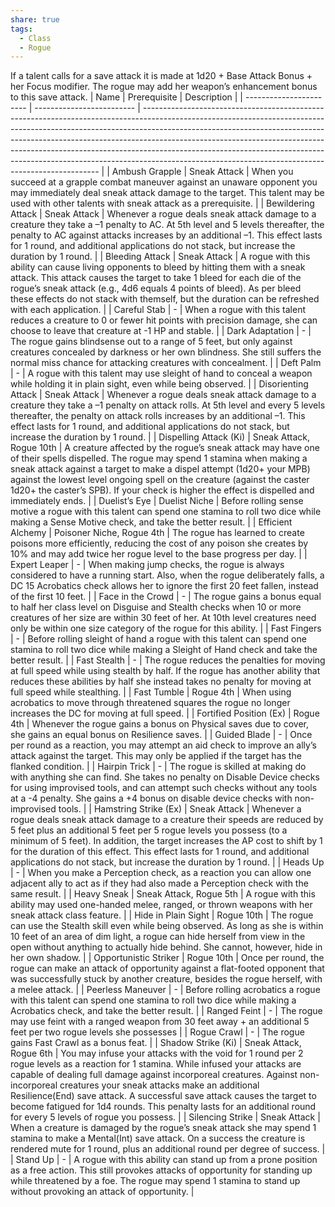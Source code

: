```yaml
---
share: true
tags:
  - Class
  - Rogue
---
```

 If a talent calls for a save attack it is made at 1d20 + Base Attack Bonus + her Focus modifier. The rogue may add her weapon’s enhancement bonus to this save attack.
| Name                    | Prerequisite              | Description                                                                                                                                                                                                                                                                                                                                                                                                                                                               |
| ----------------------- | ------------------------- | ------------------------------------------------------------------------------------------------------------------------------------------------------------------------------------------------------------------------------------------------------------------------------------------------------------------------------------------------------------------------------------------------------------------------------------------------------------------------- |
| Ambush Grapple          | Sneak Attack              | When you succeed at a grapple combat maneuver against an unaware opponent you may immediately deal sneak attack damage to the target. This talent may be used with other talents with sneak attack as a prerequisite.                                                                                                                                                                                                                                                     |
| Bewildering Attack      | Sneak Attack              | Whenever a rogue deals sneak attack damage to a creature they take a –1 penalty to AC. At 5th level and 5 levels thereafter, the penalty to AC against attacks increases by an additional –1. This effect lasts for 1 round, and additional applications do not stack, but increase the duration by 1 round.                                                                                                                                                              |
| Bleeding Attack         | Sneak Attack              | A rogue with this ability can cause living opponents to bleed by hitting them with a sneak attack. This attack causes the target to take 1 bleed for each die of the rogue’s sneak attack (e.g., 4d6 equals 4 points of bleed). As per bleed these effects do not stack with themself, but the duration can be refreshed with each application.                                                                                                                           |
| Careful Stab            | \-                        | When a rogue with this talent reduces a creature to 0 or fewer hit points with precision damage, she can choose to leave that creature at -1 HP and stable.                                                                                                                                                                                                                                                                                                               |
| Dark Adaptation         | \-                        | The rogue gains blindsense out to a range of 5 feet, but only against creatures concealed by darkness or her own blindness. She still suffers the normal miss chance for attacking creatures with concealment.                                                                                                                                                                                                                                                            |
| Deft Palm               | \-                        | A rogue with this talent may use sleight of hand to conceal a weapon while holding it in plain sight, even while being observed.                                                                                                                                                                                                                                                                                                                                          |
| Disorienting Attack     | Sneak Attack              | Whenever a rogue deals sneak attack damage to a creature they take a –1 penalty on attack rolls. At 5th level and every 5 levels thereafter, the penalty on attack rolls increases by an additional –1. This effect lasts for 1 round, and additional applications do not stack, but increase the duration by 1 round.                                                                                                                                                    |
| Dispelling Attack (Ki)  | Sneak Attack, Rogue 10th  | A creature affected by the rogue’s sneak attack may have one of their spells dispelled. The rogue may spend 1 stamina when making a sneak attack against a target to make a dispel attempt (1d20+ your MPB) against the lowest level ongoing spell on the creature (against the caster 1d20+ the caster’s SPB). If your check is higher the effect is dispelled and immediately ends.                                                                                     |
| Duelist’s Eye           | Duelist Niche             | Before rolling sense motive a rogue with this talent can spend one stamina to roll two dice while making a Sense Motive check, and take the better result.                                                                                                                                                                                                                                                                                                                |
| Efficient Alchemy       | Poisoner Niche, Rogue 4th | The rogue has learned to create poisons more efficiently, reducing the cost of any poison she creates by 10% and may add twice her rogue level to the base progress per day.                                                                                                                                                                                                                                                                                              |
| Expert Leaper           | \-                        | When making jump checks, the rogue is always considered to have a running start. Also, when the rogue deliberately falls, a DC 15 Acrobatics check allows her to ignore the first 20 feet fallen, instead of the first 10 feet.                                                                                                                                                                                                                                           |
| Face in the Crowd       | \-                        | The rogue gains a bonus equal to half her class level on Disguise and Stealth checks when 10 or more creatures of her size are within 30 feet of her. At 10th level creatures need only be within one size category of the rogue for this ability.                                                                                                                                                                                                                        |
| Fast Fingers            | \-                        | Before rolling sleight of hand a rogue with this talent can spend one stamina to roll two dice while making a Sleight of Hand check and take the better result.                                                                                                                                                                                                                                                                                                           |
| Fast Stealth            | \-                        | The rogue reduces the penalties for moving at full speed while using stealth by half. If the rogue has another ability that reduces these abilities by half she instead takes no penalty for moving at full speed while stealthing.                                                                                                                                                                                                                                       |
| Fast Tumble             | Rogue 4th                 | When using acrobatics to move through threatened squares the rogue no longer increases the DC for moving at full speed.                                                                                                                                                                                                                                                                                                                                                   |
| Fortified Position (Ex) | Rogue 4th                 | Whenever the rogue gains a bonus on Physical saves due to cover, she gains an equal bonus on Resilience saves.                                                                                                                                                                                                                                                                                                                                                            |
| Guided Blade            | \-                        | Once per round as a reaction, you may attempt an aid check to improve an ally’s attack against the target. This may only be applied if the target has the flanked condition.                                                                                                                                                                                                                                                                                              |
| Hairpin Trick           | \-                        | The rogue is skilled at making do with anything she can find. She takes no penalty on Disable Device checks for using improvised tools, and can attempt such checks without any tools at a -4 penalty. She gains a +4 bonus on disable device checks with non-improvised tools.                                                                                                                                                                                           |
| Hamstring Strike (Ex)   | Sneak Attack              | Whenever a rogue deals sneak attack damage to a creature their speeds are reduced by 5 feet plus an additional 5 feet per 5 rogue levels you possess (to a minimum of 5 feet). In addition, the target increases the AP cost to shift by 1 for the duration of this effect. This effect lasts for 1 round, and additional applications do not stack, but increase the duration by 1 round.                                                                                |
| Heads Up                | \-                        | When you make a Perception check, as a reaction you can allow one adjacent ally to act as if they had also made a Perception check with the same result.                                                                                                                                                                                                                                                                                                                  |
| Heavy Sneak             | Sneak Attack, Rogue 5th   | A rogue with this ability may used one-handed melee, ranged, or thrown weapons with her sneak attack class feature.                                                                                                                                                                                                                                                                                                                                                       |
| Hide in Plain Sight     | Rogue 10th                | The rogue can use the Stealth skill even while being observed. As long as she is within 10 feet of an area of dim light, a rogue can hide herself from view in the open without anything to actually hide behind. She cannot, however, hide in her own shadow.                                                                                                                                                                                                            |
| Opportunistic Striker   | Rogue 10th                | Once per round, the rogue can make an attack of opportunity against a flat-footed opponent that was successfully stuck by another creature, besides the rogue herself, with a melee attack.                                                                                                                                                                                                                                                                               |
| Peerless Maneuver       | \-                        | Before rolling acrobatics a rogue with this talent can spend one stamina to roll two dice while making a Acrobatics check, and take the better result.                                                                                                                                                                                                                                                                                                                    |
| Ranged Feint            | \-                        | The rogue may use feint with a ranged weapon from 30 feet away + an additional 5 feet per two rogue levels she possesses                                                                                                                                                                                                                                                                                                                                                  |
| Rogue Crawl             | \-                        | The rogue gains Fast Crawl as a bonus feat.                                                                                                                                                                                                                                                                                                                                                                                                                               |
| Shadow Strike (Ki)      | Sneak Attack, Rogue 6th   | You may infuse your attacks with the void for 1 round per 2 rogue levels as a reaction for 1 stamina. While infused your attacks are capable of dealing full damage against incorporeal creatures. Against non-incorporeal creatures your sneak attacks make an additional Resilience(End) save attack. A successful save attack causes the target to become fatigued for 1d4 rounds. This penalty lasts for an additional round for every 5 levels of rogue you possess. |
| Silencing Strike        | Sneak Attack              | When a creature is damaged by the rogue’s sneak attack she may spend 1 stamina to make a Mental(Int) save attack. On a success the creature is rendered mute for 1 round, plus an additional round per degree of success.                                                                                                                                                                                                                                                 |
| Stand Up                | \-                        | A rogue with this ability can stand up from a prone position as a free action. This still provokes attacks of opportunity for standing up while threatened by a foe. The rogue may spend 1 stamina to stand up without provoking an attack of opportunity.                                                                                                                                                                                                                |

